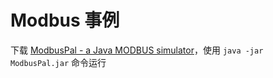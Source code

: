 # Modbus 事例

下载 [ModbusPal - a Java MODBUS simulator](https://modbuspal.sourceforge.net/)，使用 `java -jar ModbusPal.jar` 命令运行

   